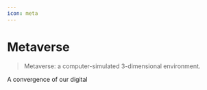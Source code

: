 ```yaml
---
icon: meta
---
```


# Metaverse

> Metaverse: a computer-simulated 3-dimensional environment.

A convergence of our digital&#x20;

